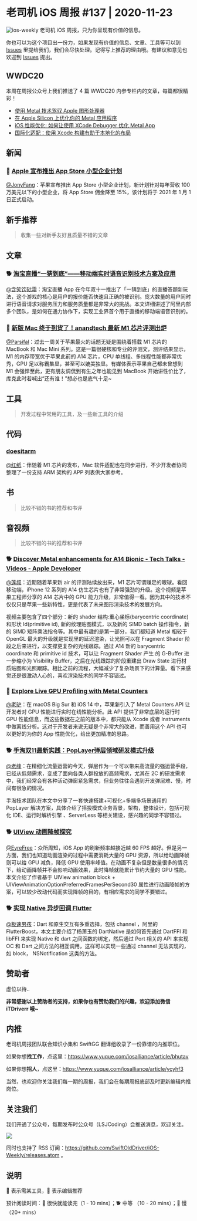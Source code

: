 # 老司机 iOS 周报 #137 | 2020-11-23

![ios-weekly](https://github.com/SwiftOldDriver/iOS-Weekly/blob/master/assets/ios-weekly.png?raw=true)
老司机 iOS 周报，只为你呈现有价值的信息。

你也可以为这个项目出一份力，如果发现有价值的信息、文章、工具等可以到 [Issues](https://github.com/SwiftOldDriver/iOS-Weekly/issues) 里提给我们，我们会尽快处理。记得写上推荐的理由哦。有建议和意见也欢迎到 [Issues](https://github.com/SwiftOldDriver/iOS-Weekly/issues) 提出。

## WWDC20

本周在周报公众号上我们推送了 4 篇 WWDC20 内参专栏内的文章，每篇都很精彩！

- [使用 Metal 技术驾驭 Apple 图形处理器](https://mp.weixin.qq.com/s/k-4xTRtKAjHuiRiTPiN0rw)
- [在 Apple Silicon 上优化你的 Metal 应用程序](https://mp.weixin.qq.com/s/rT8XcPUAvVdfXTleGw--jA)
- [iOS 性能优化: 如何让使用 XCode Debugger 优化 Metal App](https://mp.weixin.qq.com/s/HU7F6o-ratWC8ehfDIrORg)
- [国际化适配：使用 Xcode 构建有助于本地化的布局](https://mp.weixin.qq.com/s/9iUNek72jZoqNJVLbPViVw)

## 新闻

### 🐎 [Apple 宣布推出 App Store 小型企业计划](https://www.apple.com.cn/newsroom/2020/11/apple-announces-app-store-small-business-program/)

[@JonyFang](https://github.com/JonyFang)：苹果宣布推出 App Store 小型企业计划，新计划针对每年营收 100 万美元以下的小型企业，将 App Store 佣金降至 15%，该计划将于 2021 年 1 月 1 日正式启动。

## 新手推荐

> 收集一些对新手友好且质量不错的文章

## 文章

### 🐕 [淘宝直播“一猜到底”——移动端实时语音识别技术方案及应用](https://mp.weixin.qq.com/s/jX7utUnk0BOnu7cVnjNe1w)

[@含笑饮砒霜](https://weibo.com/chinafishnews/)：淘宝直播 App 在今年双十一推出了「一猜到底」的直播答题新玩法，这个游戏的核心是用户的报价能否快速且正确的被识别。庞大数量的用户同时进行语音请求对服务压力和服务质量都是非常大的挑战。本文详细讲述了阿里内部多个团队，是如何在通力协作下，实现工业界首个用于直播的移动端语音识别的。

### 🐎 [新版 Mac 终于到货了！anandtech 最新 M1 芯片评测出炉](https://mp.weixin.qq.com/s/6RmvttZasIBDSki-ieENeg)

[@Parsifal](https://github.com/ParsifalC)：过去一周关于苹果最火的话题无疑是围绕着搭载 M1 芯片的 MacBook 和 Mac Mini 系列。这是一篇很硬核和专业的评测文，测评结果显示，M1 的内存带宽优于苹果此前的 A14 芯片，CPU 单线程、多线程性能都非常优秀，GPU 足以称霸集显，甚至可以媲美独显。有媒体表示苹果自己都未曾想到 M1 会强悍至此，更有朋友调侃到有生之年也能见到 MacBook 开始讲性价比了，库克此时若喊出“还有谁！”想必也是底气十足~

## 工具

> 开发过程中常用的工具，及一些新工具的介绍

## 代码

### [doesitarm](https://github.com/ThatGuySam/doesitarm)

[@红纸](http://github.com/nianran)：伴随着 M1 芯片的发布，Mac 软件适配也在同步进行，不少开发者协同整理了一份支持 ARM 架构的 APP 列表供大家参考。

## 书

> 比较不错的书的推荐和书评

## 音视频

> 比较不错的书的推荐和书评

### 🐕 [Discover Metal enhancements for A14 Bionic - Tech Talks - Videos - Apple Developer](https://developer.apple.com/videos/play/tech-talks/10858)

[@莲叔](http://aaaron7.github.io/)：近期随着苹果新 air 的评测陆续放出来，M1 芯片可谓赚足的眼球。看回移动端，iPhone 12 系列的 A14 仿生芯片也有了非常强劲的升级。这个视频是苹果工程师分享的 A14 芯片中的 GPU 能力升级，非常值得一看。因为其中的技术不仅仅只是苹果一些新特性，更是代表了未来图形渲染技术的发展方向。

视频主要包含了四个部分：新的 shader 结构:重心坐标(barycentric coordinate)和形状 Id(primitive id), 新的纹理贴图模式，以及新的 SIMD batch 操作指令，新的 SIMD 矩阵乘法指令等。其中最有趣的是第一部分，我们都知道 Metal 相较于 OpenGL 最大的升级就是实现里的延迟渲染，让光照可以在 Fragment Shader 阶段之后来进行，以支撑更复杂的光线跟踪。通过 A14 新的 barycentric coordinate 和 primitive id 技术，可以让 Fragment Shader 产生 的 G-Buffer 进一步缩小为 Visibility Buffer，之后在光线跟踪的阶段重建出 Draw State 进行材质贴图和光照跟踪。相比之前的流程，大幅减少了复杂场景下的计算量。看下来感觉还是很激动人心的，喜欢渲染技术的同学不容错过。

### 🐢 [Explore Live GPU Profiling with Metal Counters](https://developer.apple.com/videos/play/tech-talks/10001)

[@老驴](https://www.weibo.com/6090610445)：在 macOS Big Sur 和 iOS 14 中，苹果新引入了 Metal Counters API 让开发者对 GPU 性能进行实时在线性能分析。此 API 提供了非常底层的运行时 GPU 性能信息，而这些数据在之前的版本中，都只能从 Xcode 或者 Instruments 中做离线分析。这对于开发者来说无疑是个非常大的改进，而善用这个 API 也可以更好的为你的 App 性能优化，给出更加精准的思路。


### 🐕 [手淘双11最新实践：PopLayer弹层领域研发模式升级](https://mp.weixin.qq.com/s/yYsWHv0kq7HK54e1kPBprw)

[@老峰](https://www.github.com/gesantung)：在精细化流量运营的今天，弹层作为一个可以带来高流量的强运营手段，已经从低频需求，变成了面向各类人群投放的高频需求，尤其在 2C 的研发需求中，我们经常会有各种活动弹窗紧急需求，但业务往往会遇到开发弹层难、慢，时间有很急的情况。

手淘技术团队在本文中分享了一套快速搭建+可视化+多端多场景通用的 PopLayer 解决方案，具体介绍了搭投模式业务背景，架构，整体设计，包括可视化 IDE、运行时解析引擎 、ServerLess 等相关建设，感兴趣的同学不容错过。

### 🐕 [UIView 动画降帧探究](https://juejin.cn/post/6896372391388119053)

[@EyreFree](https://www.github.com/EyreFree)：众所周知，iOS App 的刷新频率越接近越 60 FPS 越好。但是另一方面，我们也知道动画渲染的过程中需要消耗大量的 GPU 资源，所以给动画降帧则可以给 GPU 减负，降低 GPU 使用率峰值。在动画不复杂但是数量很多的情况下，给动画降帧并不会影响动画效果，此时降帧就能累计节约大量的 GPU 性能。本文介绍了作者基于 UIView animation block + UIViewAnimationOptionPreferredFramesPerSecond30 属性进行动画降帧的方案，可以较少改动代码而实现降帧的目的，有相应需求的同学不要错过。

### 🐕 [实现 Native 异步回调 Flutter](http://yulingtianxia.com/blog/2020/10/25/Asynchronous-Callback-for-Flutter/)

[@极速男孩](https://github.com/ztlyyznf001)：Dart 和原生交互有多重选择，包括 channel ，阿里的 FlutterBoost，本文主要介绍了杨萧玉的 DartNative 是如何首先通过 DartFFI 和 libFFI 来实现 Native 和 dart 之间函数的绑定，然后通过 Port 相关的 API 来实现 OC 和 Dart 之间方法的相互调用，这样可以实现一些通过 channel 无法实现的，如 block， NSNotification 这类的方法。


## 赞助者

虚位以待..

**非常感谢以上赞助者的支持，如果你也有赞助我们的兴趣，欢迎添加微信 iTDriverr 哦~**

## 内推

老司机周报团队联合知识小集和 SwiftGG 翻译组收录了一份靠谱的内推职位。

如果你想**找工作**，点这里：https://www.yuque.com/iosalliance/article/bhutav

如果你想**招人**，点这里：https://www.yuque.com/iosalliance/article/ycyhf3

当然，也欢迎你关注我们每一期的周报，我们会在每期周报底部及时更新编辑内推岗位。

## 关注我们

我们开通了公众号，每期发布时公众号（LSJCoding）会推送消息，欢迎关注。

![](https://github.com/SwiftOldDriver/iOS-Weekly/blob/master/assets/qrcode_for_wechat.jpg?raw=true)

同时也支持了 RSS 订阅：https://github.com/SwiftOldDriver/iOS-Weekly/releases.atom 。

## 说明

🚧 表示需某工具，🌟 表示编辑推荐

预计阅读时间：🐎 很快就能读完（1 - 10 mins）；🐕 中等 （10 - 20 mins）；🐢 慢（20+ mins）
